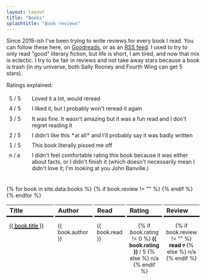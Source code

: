 ```yaml
---
layout: layout
title: "Books"
splashtitle: "Book reviews"
---
```


Since 2019-ish I've been trying to write reviews for every book I read. 
You can follow these here, on [Goodreads](https://www.goodreads.com/user/show/27136484-monica), or as an
[RSS feed](https://www.goodreads.com/review/list_rss/27136484?shelf=read). I used to try 
to only read "good" literary fiction, but life is short, I am tired, and now that mix is eclectic. I try to be fair in reviews and not take away stars because a book is trash (in my universe, both Sally Rooney and Fourth Wing can get 5 stars).

<style>
table {
  display: grid;
  border-collapse: collapse;
  gap: 4px;
  max-width: 100%;
  overflow: scroll;
}
table.small {
  grid-template-columns: 1fr 8fr;
}
table.all {
  grid-template-columns: 2.5fr 2fr 1fr 0.7fr 0.7fr;
}

thead,
tbody,
tr {
  display: contents;
}

th,
td {
  font-size: 14px;
}
td.small {
  font-size: 14px;
}
td.center {
  text-align: center;
}
th {
  border-bottom: 3px solid black;
  text-align: left;
  font-size: 16px;
}
table.all td {
  padding-top: 10px;
  padding-bottom: 10px;
}
td a:link, td a:visited {
  color: black;
  text-decoration-color: var(--red);
  text-decoration-thickness: .125em;
}
tr.full {
  display: none;
}
tr.full.show {
  display: contents;
}
tr.full td {
  grid-column: 1 / -1;
  padding: 20px 40px;
  border-left: 3px solid #ddd;
  font-size: 16px;
  line-height: 1.5;
}
button {
  background: transparent;
  font-family: inherit;
  font-size: 14px;
  margin: 0;
  padding: 0;
  border: none;
  cursor: pointer;
  font-weight: bold;
  border-bottom: 2px solid var(--red);
  color: black;
}
tr.full td button {
  margin-right: 24px;
}
@media screen and (max-width:600px) {
  table.all {
    grid-template-columns: 1fr 1fr 0.5fr 0.7fr 0.7fr;
  }
  tr.full td {
    max-width: 80%;
    padding: 16px;
  }
}

</style>
<script>
  function toggleReview(el) {
    const tr = el.parentElement.parentElement;
    const nextTr = tr.nextElementSibling;
    nextTr.classList.toggle('show');
  }
  function hideReview(el) {
    const tr = el.parentElement.parentElement;
    tr.classList.remove('show');
  }
  function copyReview(el) {
    const tr = el.parentElement.parentElement;
    const copyText = tr.querySelector('div').textContent;
    navigator.clipboard.writeText(copyText);
  }
</script>


Ratings explained:
<table class="small">
<tbody>
<tr>
  <td>5 / 5</td>
  <td>Loved it a lot, would reread</td>
</tr>
<tr>
  <td>4 / 5</td>
  <td>I liked it, but I probably won't reread it again</td>
</tr>
<tr>
  <td>3 / 5</td>
  <td>It was fine. It wasn't amazing but it was a fun read and I don't regret reading it</td>
</tr>
<tr>
  <td>2 / 5</td>
  <td>I didn't like this *at all* and I'll probably say it was badly written</td>
</tr>
<tr>
  <td>1 / 5</td>
  <td>This book literally pissed me off</td>
</tr>
<tr>
  <td>n / a</td>
  <td>I didn't feel comfortable rating this book because it was either about facts, or I didn't finish it (which doesn't necessarily mean I didn't love it; I'm looking at you John Banville.)
  </td>
</tr>
</tbody>
</table>

<br>
<table class="all">
  <thead>
    <tr>
      <th>Title</th>
      <th>Author</th>
      <th>Read</th>
      <th>Rating</th>
      <th>Review</th>
    </tr>
  </thead>
  <tbody>
    {% for book in site.data.books %}
    <tr>
      <td><a href="https://www.goodreads.com/book/show/{{ book.gr_id }}" target="_blank">
      {{ book.title }} </a>
      </td>
      <td>{{ book.author }}</td>
      <td class="small">{{ book.read }}</td>
      <td class="center stars">
        {% if book.rating != 0 %}
          <b>{{ book.rating }}</b> / 5
        {% else %}
          n/a
        {% endif %}
      </td>
      <td class="center read">
        {% if book.review != "" %}
          <button onclick="toggleReview(this)">read ▿</button>
        {% else %}
          n/a
        {% endif %}
      </td>
    </tr>
    {% if book.review != "" %}
      <tr class="full">
        <td><div>{{ book.review }}</div>
        <br>
        <button onclick="hideReview(this)">close ⌃</button>
        <button onclick="copyReview(this)">copy to clipboard</button>
        </td>
      </tr>
    {% endif %}
    {% endfor %}
  </tbody>
</table>